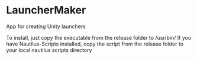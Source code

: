 LauncherMaker
=============

App for creating Unity launchers

To install, just copy the executable from the release folder to /usr/bin/ 
If you have Nautilus-Scripts installed, copy the script from the release folder 
to your local nautilus scripts directory

